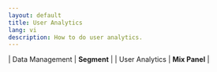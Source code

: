 ```yaml
---
layout: default
title: User Analytics
lang: vi
description: How to do user analytics.
---
```


| Data Management | **Segment** |
| User Analytics | **Mix Panel** |